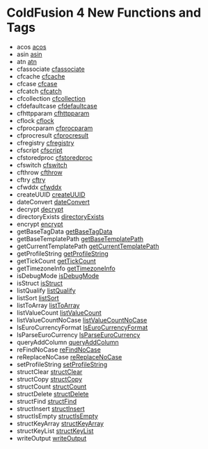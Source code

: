 # ColdFusion 4 New Functions and Tags

- acos [acos](../functions/acos.md)
- asin [asin](../functions/asin.md)
- atn [atn](../functions/atn.md)
- cfassociate [cfassociate](../tags/cfassociate.md)
- cfcache [cfcache](../tags/cfcache.md)
- cfcase [cfcase](../tags/cfcase.md)
- cfcatch [cfcatch](../tags/cfcatch.md)
- cfcollection [cfcollection](../tags/cfcollection.md)
- cfdefaultcase [cfdefaultcase](../tags/cfdefaultcase.md)
- cfhttpparam [cfhttpparam](../tags/cfhttpparam.md)
- cflock [cflock](../tags/cflock.md)
- cfprocparam [cfprocparam](../tags/cfprocparam.md)
- cfprocresult [cfprocresult](../tags/cfprocresult.md)
- cfregistry [cfregistry](../tags/cfregistry.md)
- cfscript [cfscript](../tags/cfscript.md)
- cfstoredproc [cfstoredproc](../tags/cfstoredproc.md)
- cfswitch [cfswitch](../tags/cfswitch.md)
- cfthrow [cfthrow](../tags/cfthrow.md)
- cftry [cftry](../tags/cftry.md)
- cfwddx [cfwddx](../tags/cfwddx.md)
- createUUID [createUUID](../functions/createUUID.md)
- dateConvert [dateConvert](../functions/dateConvert.md)
- decrypt [decrypt](../functions/decrypt.md)
- directoryExists [directoryExists](../functions/directoryExists.md)
- encrypt [encrypt](../functions/encrypt.md)
- getBaseTagData [getBaseTagData](../functions/getBaseTagData.md)
- getBaseTemplatePath [getBaseTemplatePath](../functions/getBaseTemplatePath.md)
- getCurrentTemplatePath [getCurrentTemplatePath](../functions/getCurrentTemplatePath.md)
- getProfileString [getProfileString](../functions/getProfileString.md)
- getTickCount [getTickCount](../functions/getTickCount.md)
- getTimezoneInfo [getTimezoneInfo](../functions/getTimezoneInfo.md)
- isDebugMode [isDebugMode](../functions/isDebugMode.md)
- isStruct [isStruct](../functions/isStruct.md)
- listQualify [listQualify](../functions/listQualify.md)
- listSort [listSort](../functions/listSort.md)
- listToArray [listToArray](../functions/listToArray.md)
- listValueCount [listValueCount](../functions/listValueCount.md)
- listValueCountNoCase [listValueCountNoCase](../functions/listValueCountNoCase.md)
- lsEuroCurrencyFormat [lsEuroCurrencyFormat](../functions/lsEuroCurrencyFormat.md)
- lsParseEuroCurrency [lsParseEuroCurrency](../functions/lsParseEuroCurrency.md)
- queryAddColumn [queryAddColumn](../functions/queryAddColumn.md)
- reFindNoCase [reFindNoCase](../functions/reFindNoCase.md)
- reReplaceNoCase [reReplaceNoCase](../functions/reReplaceNoCase.md)
- setProfileString [setProfileString](../functions/setProfileString.md)
- structClear [structClear](../functions/structClear.md)
- structCopy [structCopy](../functions/structCopy.md)
- structCount [structCount](../functions/structCount.md)
- structDelete [structDelete](../functions/structDelete.md)
- structFind [structFind](../functions/structFind.md)
- structInsert [structInsert](../functions/structInsert.md)
- structIsEmpty [structIsEmpty](../functions/structIsEmpty.md)
- structKeyArray [structKeyArray](../functions/structKeyArray.md)
- structKeyList [structKeyList](../functions/structKeyList.md)
- writeOutput [writeOutput](../functions/writeOutput.md)
